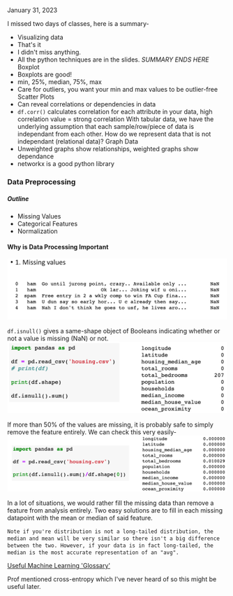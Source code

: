 January 31, 2023

I missed two days of classes, here is a summary-
- Visualizing data
- That's it
- I didn't miss anything.
- All the python techniques are in the slides.
	*SUMMARY ENDS HERE*
Boxplot
- Boxplots are good!
- min, 25%, median, 75%, max
- Care for outliers, you want your min and max values to be outlier-free
Scatter Plots
- Can reveal correlations or dependencies in data
- `df.corr()` calculates correlation for each attribute in your data, high correlation value = strong correlation
With tabular data, we have the underlying assumption that each sample/row/piece of data is independant from each other. How do we represent data that is not independant (relational data)?
Graph Data
- Unweighted graphs show relationships, weighted graphs show dependance
- networkx is a good python library
### Data Preprocessing

##### Outline
- Missing Values
- Categorical Features
- Normalization

#### Why is Data Processing Important

![Example of Missing Data](images/missing_data.png)

`df.isnull()` gives a same-shape object of Booleans indicating whether or not a value is missing (NaN) or not.
![Dataframe isnull](images/isnull.png)

If more than 50% of the values are missing, it is probably safe to simply remove the feature entirely. We can check this very easily-
![% of Missing Values](images/missing_features.png)

In a lot of situations, we would rather fill the missing data than remove a feature from analysis entirely. Two easy solutions are to fill in each missing datapoint with the mean or median of said feature. 

	Note if you're distribution is not a long-tailed distribution, the median and mean will be very similar so there isn't a big difference between the two. However, if your data is in fact long-tailed, the median is the most accurate representation of an "avg". 

[Useful Machine Learning 'Glossary'](https://ml-cheatsheet.readthedocs.io/en/latest/loss_functions.html)

Prof mentioned cross-entropy which I've never heard of so this might be useful later.

